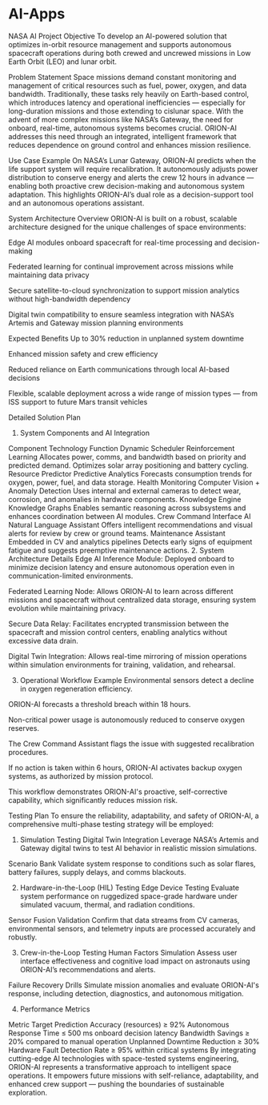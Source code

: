 # AI-Apps
NASA AI Project
Objective
To develop an AI-powered solution that optimizes in-orbit resource management and supports autonomous spacecraft operations during both crewed and uncrewed missions in Low Earth Orbit (LEO) and lunar orbit.

Problem Statement
Space missions demand constant monitoring and management of critical resources such as fuel, power, oxygen, and data bandwidth. Traditionally, these tasks rely heavily on Earth-based control, which introduces latency and operational inefficiencies — especially for long-duration missions and those extending to cislunar space. With the advent of more complex missions like NASA’s Gateway, the need for onboard, real-time, autonomous systems becomes crucial. ORION-AI addresses this need through an integrated, intelligent framework that reduces dependence on ground control and enhances mission resilience.

Use Case Example
On NASA’s Lunar Gateway, ORION-AI predicts when the life support system will require recalibration. It autonomously adjusts power distribution to conserve energy and alerts the crew 12 hours in advance — enabling both proactive crew decision-making and autonomous system adaptation. This highlights ORION-AI’s dual role as a decision-support tool and an autonomous operations assistant.

System Architecture Overview
ORION-AI is built on a robust, scalable architecture designed for the unique challenges of space environments:

Edge AI modules onboard spacecraft for real-time processing and decision-making

Federated learning for continual improvement across missions while maintaining data privacy

Secure satellite-to-cloud synchronization to support mission analytics without high-bandwidth dependency

Digital twin compatibility to ensure seamless integration with NASA’s Artemis and Gateway mission planning environments

Expected Benefits
Up to 30% reduction in unplanned system downtime

Enhanced mission safety and crew efficiency

Reduced reliance on Earth communications through local AI-based decisions

Flexible, scalable deployment across a wide range of mission types — from ISS support to future Mars transit vehicles

Detailed Solution Plan
1. System Components and AI Integration

Component	Technology	Function
Dynamic Scheduler	Reinforcement Learning	Allocates power, comms, and bandwidth based on priority and predicted demand. Optimizes solar array positioning and battery cycling.
Resource Predictor	Predictive Analytics	Forecasts consumption trends for oxygen, power, fuel, and data storage.
Health Monitoring	Computer Vision + Anomaly Detection	Uses internal and external cameras to detect wear, corrosion, and anomalies in hardware components.
Knowledge Engine	Knowledge Graphs	Enables semantic reasoning across subsystems and enhances coordination between AI modules.
Crew Command Interface	AI Natural Language Assistant	Offers intelligent recommendations and visual alerts for review by crew or ground teams.
Maintenance Assistant	Embedded in CV and analytics pipelines	Detects early signs of equipment fatigue and suggests preemptive maintenance actions.
2. System Architecture Details
Edge AI Inference Module: Deployed onboard to minimize decision latency and ensure autonomous operation even in communication-limited environments.

Federated Learning Node: Allows ORION-AI to learn across different missions and spacecraft without centralized data storage, ensuring system evolution while maintaining privacy.

Secure Data Relay: Facilitates encrypted transmission between the spacecraft and mission control centers, enabling analytics without excessive data drain.

Digital Twin Integration: Allows real-time mirroring of mission operations within simulation environments for training, validation, and rehearsal.

3. Operational Workflow Example
Environmental sensors detect a decline in oxygen regeneration efficiency.

ORION-AI forecasts a threshold breach within 18 hours.

Non-critical power usage is autonomously reduced to conserve oxygen reserves.

The Crew Command Assistant flags the issue with suggested recalibration procedures.

If no action is taken within 6 hours, ORION-AI activates backup oxygen systems, as authorized by mission protocol.

This workflow demonstrates ORION-AI's proactive, self-corrective capability, which significantly reduces mission risk.

Testing Plan
To ensure the reliability, adaptability, and safety of ORION-AI, a comprehensive multi-phase testing strategy will be employed:

1. Simulation Testing
Digital Twin Integration
Leverage NASA’s Artemis and Gateway digital twins to test AI behavior in realistic mission simulations.

Scenario Bank
Validate system response to conditions such as solar flares, battery failures, supply delays, and comms blackouts.

2. Hardware-in-the-Loop (HIL) Testing
Edge Device Testing
Evaluate system performance on ruggedized space-grade hardware under simulated vacuum, thermal, and radiation conditions.

Sensor Fusion Validation
Confirm that data streams from CV cameras, environmental sensors, and telemetry inputs are processed accurately and robustly.

3. Crew-in-the-Loop Testing
Human Factors Simulation
Assess user interface effectiveness and cognitive load impact on astronauts using ORION-AI’s recommendations and alerts.

Failure Recovery Drills
Simulate mission anomalies and evaluate ORION-AI's response, including detection, diagnostics, and autonomous mitigation.

4. Performance Metrics

Metric	Target
Prediction Accuracy (resources)	≥ 92%
Autonomous Response Time	≤ 500 ms onboard decision latency
Bandwidth Savings	≥ 20% compared to manual operation
Unplanned Downtime Reduction	≥ 30%
Hardware Fault Detection Rate	≥ 95% within critical systems
By integrating cutting-edge AI technologies with space-tested systems engineering, ORION-AI represents a transformative approach to intelligent space operations. It empowers future missions with self-reliance, adaptability, and enhanced crew support — pushing the boundaries of sustainable exploration.
